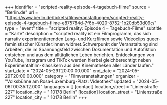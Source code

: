 +++
identifier = "scripted-reality-episode-4-tagebuch-filme"
source = "Berlin.de"
url = "https://www.berlin.de/tickets/filmveranstaltungen/scripted-reality-episode-4-tagebuch-filme-e875784d-7f6b-4020-8752-1b20db53d09c/"
type = "event"
title = "scripted reality: Episode 4 – Tagebuch-Filme"
subtitle = "Karte"
description = "scripted reality ist ein Filmprogramm, das sich narrativ experimentierenden Lang- und Kurzfilmen sowie Videoclips queer-feministischer Künstler:innen widmet.Schwerpunkt der Veranstaltung sind Arbeiten, die im Spannungsfeld zwischen Dokumentation und Autofiktion entstehen und aus dem alltäglichen Leben berichten. Entdeckungen von YouTube, Instagram und TikTok werden hierbei gleichberechtigt neben Experimentalfilm-Klassikern aus den Kinematheken aller Länder laufen."
start_date = "2024-05-29T20:00:00.000"
end_date = "2024-05-29T20:00:00.000"
category = "Filmveranstaltungen"
organizer = "Volksbühne am Rosa-Luxemburg-Platz: Videothek"
updated = "2024-05-06T00:35:12.000"
languages = []
[contact]
location_street = "Linienstraße 227"
location_city = " 10178 Berlin"
[location]
location_street = "Linienstraße 227"
location_city = " 10178 Berlin"
+++